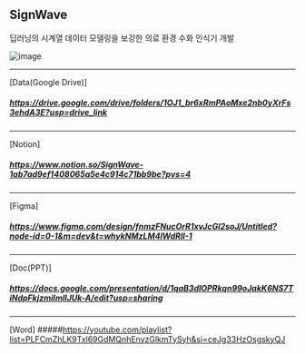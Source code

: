 ## SignWave
딥러닝의 시계열 데이터 모델링을 보강한 의료 환경 수화 인식기 개발

![image](https://github.com/user-attachments/assets/31675a28-ee1a-46f7-a818-8be9279f215b)

---
[Data(Google Drive)] 
##### https://drive.google.com/drive/folders/1OJ1_br6xRmPAoMxe2nb0yXrFs3ehdA3E?usp=drive_link
---
[Notion] 
##### https://www.notion.so/SignWave-1ab7ad9ef1408065a5e4c914c71bb9be?pvs=4
---
[Figma]
##### https://www.figma.com/design/fnmzFNucOrR1xvJcGI2soJ/Untitled?node-id=0-1&m=dev&t=whykNMzLM4lWdRII-1
---
[Doc(PPT)]
##### https://docs.google.com/presentation/d/1qaB3dlOPRkqn99oJakK6NS7TiNdpFkjzmilmlIJUk-A/edit?usp=sharing

---
[Word]
#####https://youtube.com/playlist?list=PLFCmZhLK9Txl69GdMQnhEnyzGlkmTySyh&si=ceJg33HzOsgskyQJ
<!--

**Here are some ideas to get you started:**

🙋‍♀️ A short introduction - what is your organization all about?
🌈 Contribution guidelines - how can the community get involved?
👩‍💻 Useful resources - where can the community find your docs? Is there anything else the community should know?
🍿 Fun facts - what does your team eat for breakfast?
🧙 Remember, you can do mighty things with the power of [Markdown](https://docs.github.com/github/writing-on-github/getting-started-with-writing-and-formatting-on-github/basic-writing-and-formatting-syntax)
-->
